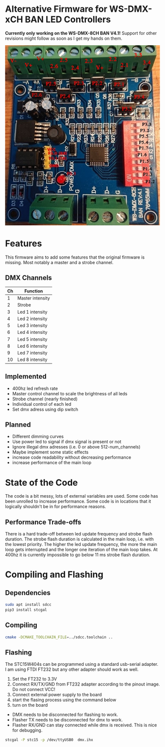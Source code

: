 # Alternative Firmware for WS-DMX-xCH BAN LED Controllers
**Currently only working on the WS-DMX-8CH BAN V4.1!** Support for other revisions might follow as soon as I get my hands on them.

![Alt text](programmer_pinout.jpg?raw=true "WS-DMX-8ch BAN pinout")

# Features
This firmware aims to add some features that the original firmware is missing. Most notably a master and a strobe channel.

## DMX Channels

|Ch | Function|
|---|---------|
|1 | Master intensity |
|2 | Strobe |
|3 | Led 1 intensity | 
|4 | Led 2 intensity | 
|5 | Led 3 intensity | 
|6 | Led 4 intensity | 
|7 | Led 5 intensity | 
|8 | Led 6 intensity | 
|9 | Led 7 intensity | 
|10 | Led 8 intensity | 

## Implemented
* 400hz led refresh rate
* Master control channel to scale the brightness of all leds
* Strobe channel (nearly finished)
* Individual control of each led
* Set dmx adress using dip switch

## Planned
* Different dimming curves
* Use power led to signal if dmx signal is present or not
* Ignore illegal dmx adresses (i.e. 0 or above 512-num_channels)
* Maybe implement some static effects
* increase code readability without decreasing performance
* increase performance of the main loop


# State of the Code
The code is a bit messy, lots of external variables are used.
Some code has been unrolled to increase performance.
Some code is in locations that it logically shouldn't be in for performance reasons.

## Performance Trade-offs
There is a hard trade-off between led update frequency and strobe flash duration.
The strobe flash duration is calculated in the main loop, i.e. with the lowest priority.
The higher the led update frequency, the more the main loop gets interrupted and the longer
one iteration of the main loop takes. At 400hz it is currently impossible to go below 11 ms strobe flash duration.



# Compiling and Flashing
## Dependencies
```bash
sudo apt install sdcc
pip3 install stcgal
```
## Compiling
```bash
cmake -DCMAKE_TOOLCHAIN_FILE=../sdcc.toolchain ..
```

## Flashing
The STC15W404s can be programmed using a standard usb-serial adapter.
I am using FTDI FT232 but any other adapter should work as well.

1. Set the FT232 to 3.3V
2. Connect RX/TX/GND from FT232 adapter according to the pinout image. Do not connect VCC!
3. Connect external power supply to the board
4. start the flasing process using the command below
5. turn on the board

- DMX needs to be disconnected for flashing to work.
- Flasher TX needs to be disconnected for dmx to work.
- Flasher RX/GND can stay connected while dmx is received. This is nice for debugging.


```bash
stcgal -P stc15 -p /dev/ttyUSB0  dmx.ihx
```




